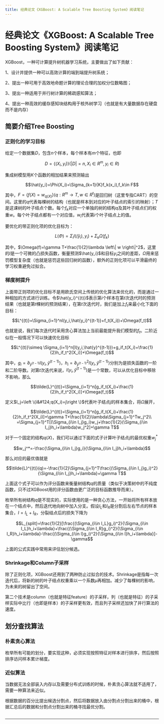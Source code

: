 ```yaml
---
title: 经典论文《XGBoost: A Scalable Tree Boosting System》阅读笔记
---
```


# 经典论文《XGBoost: A Scalable Tree Boosting System》阅读笔记

<script type="text/javascript" src="/include/head.js"></script>

XGBoost，一种可计算提升树机器学习系统，主要做出了如下贡献：

1、设计并提供一种可以高效计算的端到端提升树系统；

2、提出一种可用于高效地命题计算的理论合理的加权分位数略图；

3、提出一种适用于并行树计算的稀疏感知算法；

4、提出一种高效的缓存感知块结构用于核外树学习（也就是有大量数据存在硬盘而不是内存）

## 简要介绍Tree Boosting

### 正则化的学习目标

给定一个数据集$D$，包含$n$个样本，每个样本有$m$个特征，也即

$$D=\{(X_i,y_i)\}(|D|=n,X_i\in R^m,y_i\in R)$$

集成树模型用$K$个函数的相加结果来预测输出

$$\hat{y_i}=\Phi(X_i)=\Sigma_{k=1}{K}f_k(x_i),f_k\in F$$

其中，$F=\{f(X)=w_{q(X)}\}(q:R^m\rightarrow T,w\in R^t)$是回归树（这里专指CART）的空间。这里的$q$代表每棵树的结构（也就是样本到对应的叶子结点的索引的映射）；$T$是这课树的叶子结点个数。每个$f_k$对应一个单独的树的结构$q$及其叶子结点们的权重$w$。每个叶子结点都有一个对应值，$w_i$代表第$i$个叶子结点上的值。

要优化的带正则化项的优化目标为：

$$L(\Phi)=\Sigma_il(\hat(y_i),y_i)+\Sigma_k\Omega(f_k)$$

其中，$\Omega(f)=\gamma T+\frac{1}{2}\lambda \left\| w \right\|^2$，这里的$l$是一个可微的凸损失函数，衡量预测$\hat{y_i}$和目标$y_i$之间的差距，$\Omega$用来惩罚模型复杂度（也就是惩罚这些回归树的函数），额外的正则化项可以平滑最终的学习权重避免过拟合。

### 梯度树提升

上面带正则项的优化目标不是用欧氏空间上传统的优化算法来优化的，而是通过一种相加的方式进行训练。令$\hat{y_i}^{(t)}$表示第$i$个样本在第$t$次迭代时的预测结果（也就是第$t$棵树的预测结果），在第$t$次迭代时，我们是加上$f_t$来最小化下面的目标：

$$L^{(t)}=\Sigma_{i=1}^nl(y_i,\hat{y_i}^{(t-1)}+f_t(X_i))+\Omega(f_t)$$

也就是说，我们每次迭代时采用贪心算法加上当前最能提升我们模型的$f_t$。二阶近似在一般情况下可以快速优化目标

$$L^{(t)}\simeq \Sigma_{i=1}^n[l(y_i,\hat{y}^{(t-1)})+g_if_t(X_i)+\frac{1}{2}h_if_t^2(X_i)]+\Omega(f_t)$$

其中，$g_i=\partial_{\hat{y}^{(t-1)}}l(y_i,\hat{y}^{(t-1)})$，$h_i=\partial_{\hat{y}^{(t-1)}}^2 l(y_i,\hat{y}^{(t-1)})$分别为是损失函数的一阶和二阶导数。对第$t$次迭代来说，$l(y_i,\hat{y}^{(t-1)})$是一个常数，可以从优化目标中移除不影响，那么

$$\tilde{L}^{(t)}=\Sigma_{i=1}^n[g_if_t(X_i)+\frac{1}{2}h_if_t^2(X_i)]+\Omega(f_t)$$

定义$I_j=\left \{i&#124;q(X_i)=j\right \}$代表叶子结点$j$的样本集合，将$\Omega$展开，

$$\tilde{L}^{(t)}=\Sigma_{i=1}^n[g_if_t(X_i)+\frac{1}{2}h_if_t^2(X_i)]+\gamma T+\frac{1}{2}\lambda\Sigma_{j=1}^Tw_j^2\\
=\Sigma_{j=1}^T[(\Sigma_{i\in I_j}g_i)w_j+\frac{1}{2}(\Sigma_{i\in I_j}h_i+\lambda)w_j^2]+\gamma T$$

对于一个固定的结构$q(X)$，我们可以通过下面的式子计算叶子结点$j$的最优权重$w_j^*$

$$w_j^*=-\frac{\Sigma_{i\in I_j}g_i}{\Sigma_{i\in I_j}h_i+\lambda}$$

那么对应的最优值就是

$$\tilde{L}^{(t)}(q)=-\frac{1}{2}\Sigma_{j=1}^T\frac{(\Sigma_{i\in I_j}g_i)^2}{\Sigma_{i\in I_j}h_i+\lambda}+\gamma T$$

上面这个式子可以作为评分函数来衡量树结构$q$的质量（类似于决策树中的不纯度函数，只不过XGBoost用的评分函数由更广泛的目标函数推导而来）。

枚举所有树结构$q$是不现实的，实际使用的是一种贪心方法，一开始将所有样本放在一个结点中，然后迭代地向树中加入分支。假设$I_L$和$I_R$是分割后左右节点的样本集合，$I=I_L+I_R$，分裂结点后的损失下降为

$$L_{split}=\frac{1}{2}[\frac{(\Sigma_{i\in I_L}g_i)^2}{\Sigma_{i\in I_L}h_i+\lambda}+\frac{(\Sigma_{i\in I_R}g_i)^2}{\Sigma_{i\in I_R}h_i+\lambda}-\frac{(\Sigma_{i\in I}g_i)^2}{\Sigma_{i\in I}h_i+\lambda}]-\gamma$$

上面的公式实践中常用来评估划分候选。

### Shrinkage和Column子采样

除了正则化项，XGBoost还用到了两种防止过拟合的技术。Shrinkage是指每一次迭代后，将新的树的叶子结点权重乘以一个系数$\mu$再相加。减少了每棵树的影响，为未来的树留出了空间。

第二个技术是column（也就是特征feature）的子采样，列（也就是特征）的子采样实际中比行（也即是样本）的子采样更有效，而且列子采样还加快了并行算法的速度。

## 划分查找算法

### 朴素贪心算法

枚举所有可能的划分，要实现这种，必须实现按照特征对样本进行排序，然后按照排序访问样本累计梯度。

### 近似算法

当数据无法全部装入内存以及需要分布式训练的时候，朴素贪心算法就不适用了，需要一种算法来近似。

根据数据的百分比提出候选分割点，然后将数据放入由分割点分割出来的桶中，根据汇总后的数据和分割点分割出来的桶寻找最优分割。

## 

---

<script type="text/javascript" src="/include/tail.js"></script>
